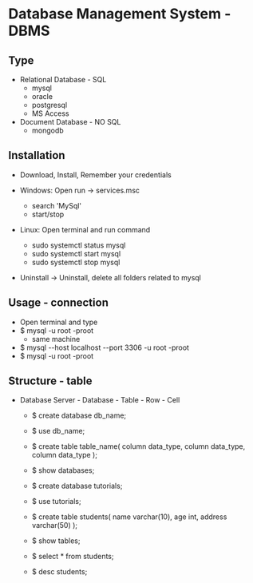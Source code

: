 # Database Management System - DBMS
## Type
- Relational Database - SQL
    - mysql
    - oracle
    - postgresql
    - MS Access
- Document Database - NO SQL
    - mongodb

## Installation
- Download, Install, Remember your credentials
- Windows: Open run -> services.msc
    - search 'MySql'
    - start/stop
- Linux: Open terminal and run command
    - sudo systemctl status mysql
    - sudo systemctl start mysql
    - sudo systemctl stop mysql

- Uninstall -> Uninstall, delete all folders related to mysql

## Usage - connection
- Open terminal and type
- $ mysql -u root -proot
    - same machine
- $ mysql --host localhost --port 3306 -u root -proot
- $ mysql -u root -proot

## Structure - table 
- Database Server - Database - Table - Row - Cell
    - $ create database db_name;
    - $ use db_name;
    - $ create table table_name(
        column data_type,
        column data_type,
        column data_type
    );

    - $ show databases;
    - $ create database tutorials;
    - $ use tutorials;
    - $ create table students(
        name varchar(10),
        age int,
        address varchar(50)
    );
    - $ show tables;
    - $ select * from students;
    - $ desc students;




